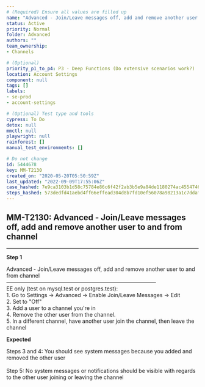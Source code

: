 ```yaml
---
# (Required) Ensure all values are filled up
name: "Advanced - Join/Leave messages off, add and remove another user to and from channel"
status: Active
priority: Normal
folder: Advanced
authors: ""
team_ownership: 
- Channels

# (Optional)
priority_p1_to_p4: P3 - Deep Functions (Do extensive scenarios work?)
location: Account Settings
component: null
tags: []
labels: 
- se-prod
- account-settings

# (Optional) Test type and tools
cypress: To Do
detox: null
mmctl: null
playwright: null
rainforest: []
manual_test_environments: []

# Do not change
id: 5444678
key: MM-T2130
created_on: "2020-05-20T05:50:59Z"
last_updated: "2022-09-09T17:55:06Z"
case_hashed: 7e9ca3103b1d58c75784e86c6f42f2ab3b5e9a84de1180274ac455474690a445587bf4e150d1ba170b9b3a720a29415a
steps_hashed: 573dedfd41aebd4ff66effead304d8b7fd10ef56078a98213a1c7ddafc4267cd5e6603e62fbf5d83c0861506b39461f2
---
```


<!-- (Auto-generated) Based on frontmatter's "key" and "name" -->

## MM-T2130: Advanced - Join/Leave messages off, add and remove another user to and from channel

---

**Step 1**

Advanced - Join/Leave messages off, add and remove another user to and from channel\
————————————————————————————\
EE only (test on mysql.test or postgres.test):\
1\. Go to Settings -> Advanced -> Enable Join/Leave Messages -> Edit\
2\. Set to "Off"\
3\. Add a user to a channel you're in\
4\. Remove the other user from the channel.\
5\. In a different channel, have another user join the channel, then leave the channel

**Expected**

Steps 3 and 4: You should see system messages because you added and removed the other user\
\
Step 5: No system messages or notifications should be visible with regards to the other user joining or leaving the channel
